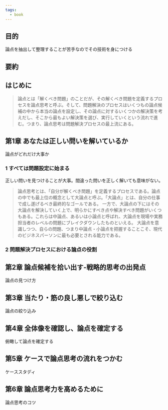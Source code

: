```yaml
---
tags:
  - book
---
```

## 目的
論点を抽出して整理することが苦手なのでその技術を身につける

## 要約


## はじめに
> 論点とは「解くべき問題」のことだが、その解くべき問題を定義するプロセスを論点思考と呼ぶ。そして、問題解決のプロセスはいくつもの論点候補の中から本当の論点を設定し、その論点に対するいくつかの解決策を考えだし、そこから最もよい解決策を選び、実行していくという流れで進む。つまり、論点思考は問題解決プロセスの最上流にある。

## 第1章 あなたは正しい問いを解いているか
論点がどれだけ大事か
### 1 すべては問題設定に始まる
正しい問いを見つけることが大事。間違った問いを正しく解いても意味がない。
> 論点思考とは、「自分が解くべき問題」を定義するプロセスである。論点の中でも最上位の概念として大論点と呼ぶ。「大論点」とは、自分の仕事で成し遂げるべき最終的なゴールである。
> 一方で、大論点の下にはその大論点を解決していく上で、明らかにすべき点や解決すべき問題がいくつもある。これらは中論点、あるいは小論点と呼ばれ、大論点を現場や実務担当者のレベルの問題にブレイクダウンしたものといえる。
> 大論点を意識しつつ、自らの問題、つまり中論点・小論点を把握することこそ、現代のビジネスパーソンに最も必要とされる能力である。
### 2 問題解決プロセスにおける論点の役割


## 第2章 論点候補を拾い出す-戦略的思考の出発点
論点の見つけ方
## 第3章 当たり・筋の良し悪しで絞り込む
論点の絞り込み
## 第4章 全体像を確認し、論点を確定する
俯瞰して論点を確定する
## 第5章 ケースで論点思考の流れをつかむ
ケーススタディ
## 第6章 論点思考力を高めるために
論点思考のコツ